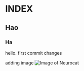 # INDEX
## Hao
### Ha

hello. first commit changes

adding image
![Image of Neurocat](https://octodex.github.com/images/neurocats_FULL.png)

